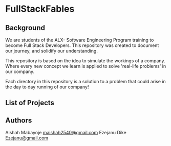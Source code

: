 # FullStackFables

## Background

We are students of the ALX- Software Engineering Program training to become Full Stack Developers. This repository was created to document our journey, and solidify our understanding.

This repository is based on the idea to simulate the workings of a company. Where every new concept we learn is applied to solve 'real-life problems' in our company.

Each directory in this repository is a solution to a problem that could arise in the day to day running of our company!

## List of Projects

## Authors

Aishah Mabayoje <maishah2540@gmail.com>
Ezejanu Dike <Ezejanu@gmail.com>
